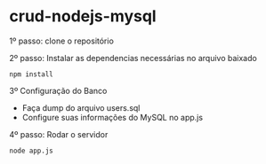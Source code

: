# crud-nodejs-mysql

1º passo: clone o repositório

2º passo: Instalar as dependencias necessárias no arquivo baixado

```
npm install
```
3º Configuração do Banco

* Faça dump do arquivo users.sql
* Configure suas informações do MySQL no app.js

4º passo: Rodar o servidor

```
node app.js
```

